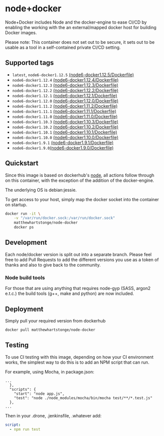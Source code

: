 # node+docker

Node+Docker includes Node and the docker-engine to ease CI/CD by enabling the 
working with the an external/mapped docker host for building Docker images.

Please note: This container does not set out to be secure, it sets out to be
usable as a tool in a self-contained private CI/CD setting.

## Supported tags
- `latest`, `node6-docker1.12.5` [(node6-docker1.12.5/Dockerfile)](https://github.com/MatthewHartstonge/node-docker/blob/node6-docker1.12.5/Dockerfile) 
- `node6-docker1.12.4` [(node6-docker1.12.4/Dockerfile)](https://github.com/MatthewHartstonge/node-docker/blob/node6-docker1.12.4/Dockerfile)
- `node6-docker1.12.3` [(node6-docker1.12.3/Dockerfile)](https://github.com/MatthewHartstonge/node-docker/blob/node6-docker1.12.3/Dockerfile)
- `node6-docker1.12.2` [(node6-docker1.12.2/Dockerfile)](https://github.com/MatthewHartstonge/node-docker/blob/node6-docker1.12.2/Dockerfile)
- `node6-docker1.12.1` [(node6-docker1.12.1/Dockerfile)](https://github.com/MatthewHartstonge/node-docker/blob/node6-docker1.12.1/Dockerfile)
- `node6-docker1.12.0` [(node6-docker1.12.0/Dockerfile)](https://github.com/MatthewHartstonge/node-docker/blob/node6-docker1.12.0/Dockerfile)
- `node6-docker1.11.2` [(node6-docker1.11.2/Dockerfile)](https://github.com/MatthewHartstonge/node-docker/blob/node6-docker1.11.2/Dockerfile)
- `node6-docker1.11.1` [(node6-docker1.11.1/Dockerfile)](https://github.com/MatthewHartstonge/node-docker/blob/node6-docker1.11.1/Dockerfile)
- `node6-docker1.11.0` [(node6-docker1.11.0/Dockerfile)](https://github.com/MatthewHartstonge/node-docker/blob/node6-docker1.11.0/Dockerfile)
- `node6-docker1.10.3` [(node6-docker1.10.3/Dockerfile)](https://github.com/MatthewHartstonge/node-docker/blob/node6-docker1.10.3/Dockerfile)
- `node6-docker1.10.2` [(node6-docker1.10.2/Dockerfile)](https://github.com/MatthewHartstonge/node-docker/blob/node6-docker1.10.2/Dockerfile)
- `node6-docker1.10.1` [(node6-docker1.10.1/Dockerfile)](https://github.com/MatthewHartstonge/node-docker/blob/node6-docker1.10.1/Dockerfile)
- `node6-docker1.10.0` [(node6-docker1.10.0/Dockerfile)](https://github.com/MatthewHartstonge/node-docker/blob/node6-docker1.10.0/Dockerfile)
- `node6-docker1.9.1` [(node6-docker1.9.1/Dockerfile)](https://github.com/MatthewHartstonge/node-docker/blob/node6-docker1.9.1/Dockerfile)
- `node6-docker1.9.0`[(node6-docker1.9.0/Dockerfile)](https://github.com/MatthewHartstonge/node-docker/blob/node6-docker1.9.0/Dockerfile)

## Quickstart
Since this image is based on dockerhub's [node](https://hub.docker.com/_/node/),
all actions follow through on this container, with the exception of the 
addition of the docker-engine.

The underlying OS is debian:jessie. 

To get access to your host, simply map the docker socket into the container on
startup.

```sh
docker run -it \
    -v "/var/run/docker.sock:/var/run/docker.sock"
    matthewhartstonge/node-docker
    docker ps
```

## Development
Each node/docker version is split out into a separate branch. Please feel free 
to add Pull Requests to add the different versions you use as a token of thanks
and also to give back to the community. 

### Node build tools
For those that are using anything that requires node-gyp (SASS, argon2 e.t.c.)
the build tools (g++, make and python) are now included.

## Deployment
Simply pull your required version from dockerhub

```sh
docker pull matthewhartstonge/node-docker
```

## Testing
To use CI testing with this image, depending on how your CI environment works, 
the simplest way to do this is to add an NPM script that can run. 

For example, using Mocha, in package.json:

```
...
  },
  "scripts": {
    "start": "node app.js",
    "test": "node ./node_modules/mocha/bin/mocha test/**/*.test.js"
  },
...
```

Then in your .drone, .jenkinsfile, .whatever add:

```yml
script:
  - npm run test 
```
